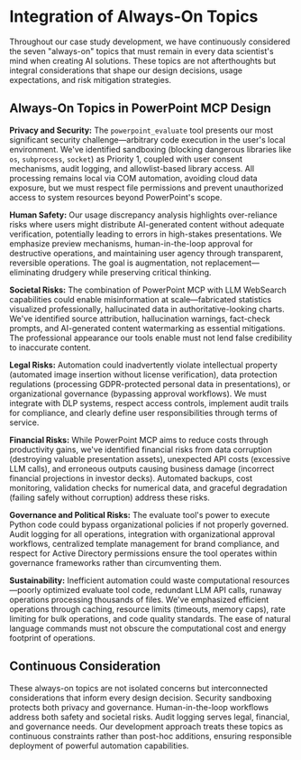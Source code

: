 # Integration of Always-On Topics

Throughout our case study development, we have continuously considered the seven "always-on" topics that must remain in every data scientist's mind when creating AI solutions. These topics are not afterthoughts but integral considerations that shape our design decisions, usage expectations, and risk mitigation strategies.

## Always-On Topics in PowerPoint MCP Design

**Privacy and Security:** The `powerpoint_evaluate` tool presents our most significant security challenge—arbitrary code execution in the user's local environment. We've identified sandboxing (blocking dangerous libraries like `os`, `subprocess`, `socket`) as Priority 1, coupled with user consent mechanisms, audit logging, and allowlist-based library access. All processing remains local via COM automation, avoiding cloud data exposure, but we must respect file permissions and prevent unauthorized access to system resources beyond PowerPoint's scope.

**Human Safety:** Our usage discrepancy analysis highlights over-reliance risks where users might distribute AI-generated content without adequate verification, potentially leading to errors in high-stakes presentations. We emphasize preview mechanisms, human-in-the-loop approval for destructive operations, and maintaining user agency through transparent, reversible operations. The goal is augmentation, not replacement—eliminating drudgery while preserving critical thinking.

**Societal Risks:** The combination of PowerPoint MCP with LLM WebSearch capabilities could enable misinformation at scale—fabricated statistics visualized professionally, hallucinated data in authoritative-looking charts. We've identified source attribution, hallucination warnings, fact-check prompts, and AI-generated content watermarking as essential mitigations. The professional appearance our tools enable must not lend false credibility to inaccurate content.

**Legal Risks:** Automation could inadvertently violate intellectual property (automated image insertion without license verification), data protection regulations (processing GDPR-protected personal data in presentations), or organizational governance (bypassing approval workflows). We must integrate with DLP systems, respect access controls, implement audit trails for compliance, and clearly define user responsibilities through terms of service.

**Financial Risks:** While PowerPoint MCP aims to reduce costs through productivity gains, we've identified financial risks from data corruption (destroying valuable presentation assets), unexpected API costs (excessive LLM calls), and erroneous outputs causing business damage (incorrect financial projections in investor decks). Automated backups, cost monitoring, validation checks for numerical data, and graceful degradation (failing safely without corruption) address these risks.

**Governance and Political Risks:** The evaluate tool's power to execute Python code could bypass organizational policies if not properly governed. Audit logging for all operations, integration with organizational approval workflows, centralized template management for brand compliance, and respect for Active Directory permissions ensure the tool operates within governance frameworks rather than circumventing them.

**Sustainability:** Inefficient automation could waste computational resources—poorly optimized evaluate tool code, redundant LLM API calls, runaway operations processing thousands of files. We've emphasized efficient operations through caching, resource limits (timeouts, memory caps), rate limiting for bulk operations, and code quality standards. The ease of natural language commands must not obscure the computational cost and energy footprint of operations.

## Continuous Consideration

These always-on topics are not isolated concerns but interconnected considerations that inform every design decision. Security sandboxing protects both privacy and governance. Human-in-the-loop workflows address both safety and societal risks. Audit logging serves legal, financial, and governance needs. Our development approach treats these topics as continuous constraints rather than post-hoc additions, ensuring responsible deployment of powerful automation capabilities.

